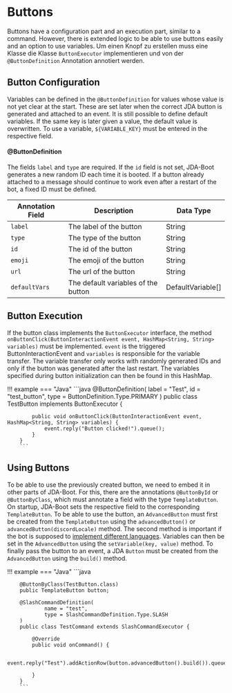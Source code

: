 # Buttons
Buttons have a configuration part and an execution part, similar to a command. However, there is extended logic to be able to use buttons easily and an option to use variables. Um einen Knopf zu erstellen muss eine Klasse die Klasse `ButtonExecutor` implementieren und von der `@ButtonDefinition` Annotation annotiert werden.

## Button Configuration
Variables can be defined in the `@ButtonDefinition` for values whose value is not yet clear at the start. These are set later when the correct JDA button is generated and attached to an event. It is still possible to define default variables. If the same key is later given a value, the default value is overwritten. To use a variable, `${VARIABLE_KEY}` must be entered in the respective field.

#### @ButtonDefinition
The fields `label` and `type` are required. If the `id` field is not set, JDA-Boot generates a new random ID each time it is booted. If a button already attached to a message should continue to work even after a restart of the bot, a fixed ID must be defined.

| Annotation Field | Description                         | Data Type         |
|------------------|-------------------------------------|-------------------|
| `label`          | The label of the button             | String            |
| `type`           | The type of the button              | String            |
| `id`             | The id of the button                | String            |
| `emoji`          | The emoji of the button             | String            |
| `url`            | The url of the button               | String            |
| `defaultVars`    | The default variables of the button | DefaultVariable[] |

## Button Execution
If the button class implements the `ButtonExecutor` interface, the method `onButtonClick(ButtonInteractionEvent event, HashMap<String, String> variables)` must be implemented. `event` is the triggered ButtonInteractionEvent and `variables` is responsible for the variable transfer. The variable transfer only works with randomly generated IDs and only if the button was generated after the last restart. The variables specified during button initialization can then be found in this HashMap.

!!! example
    === "Java"
        ```java
        @ButtonDefinition(
                label = "Test",
                id = "test_button",
                type = ButtonDefinition.Type.PRIMARY
        )
        public class TestButton implements ButtonExecutor {

            public void onButtonClick(ButtonInteractionEvent event, HashMap<String, String> variables) {
                event.reply("Button clicked!").queue();
            }
        }
        ```

## Using Buttons
To be able to use the previously created button, we need to embed it in other parts of JDA-Boot. For this, there are the annotations `@ButtonById` or `@ButtonByClass`, which must annotate a field with the type `TemplateButton`. On startup, JDA-Boot sets the respective field to the corresponding `TemplateButton`. To be able to use the button, an `AdvancedButton` must first be created from the `TemplateButton` using the `advancedButton()` or `advancedButton(discordLocale)` method. The second method is important if the bot is supposed to [implement different languages](translation-configuration.md#translation-system). Variables can then be set in the `AdvancedButton` using the `setVariable(key, value)` method. To finally pass the button to an event, a JDA `Button` must be created from the `AdvancedButton` using the `build()` method.

!!! example
    === "Java"
        ```java

        @ButtonByClass(TestButton.class)
        public TemplateButton button;

        @SlashCommandDefinition(
                name = "test",
                type = SlashCommandDefinition.Type.SLASH
        )
        public class TestCommand extends SlashCommandExecutor {

            @Override
            public void onCommand() {

                event.reply("Test").addActionRow(button.advancedButton().build()).queue();

            }
        }
        ```